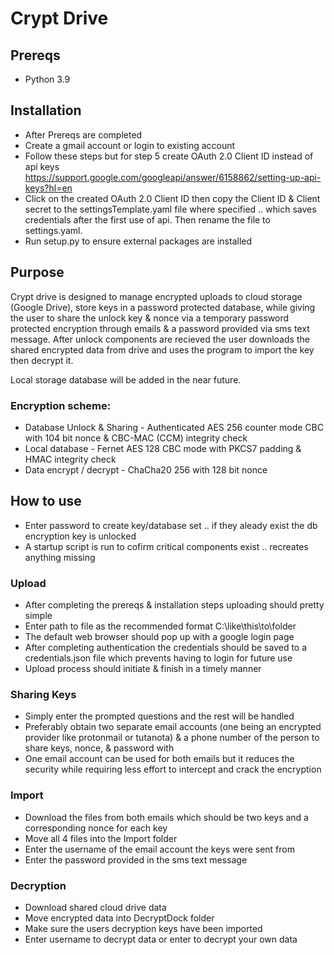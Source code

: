 # Crypt Drive

## Prereqs
- Python 3.9

## Installation
- After Prereqs are completed
- Create a gmail account or login to existing account
- Follow these steps but for step 5 create OAuth 2.0 Client ID instead of api keys https://support.google.com/googleapi/answer/6158862/setting-up-api-keys?hl=en
- Click on the created OAuth 2.0 Client ID then copy the Client ID & Client secret to the settingsTemplate.yaml file where specified .. which saves credentials after the first use of api. Then rename the file to settings.yaml.
- Run setup.py to ensure external packages are installed

## Purpose
Crypt drive is designed to manage encrypted uploads to cloud storage (Google Drive), store keys in a password protected database, while giving the user to share the unlock key & nonce via a temporary password protected encryption through emails & a password provided via sms text message. After unlock components are recieved the user downloads the shared encrypted data from drive and uses the program to import the key then decrypt it.

Local storage database will be added in the near future.

### Encryption scheme:
- Database Unlock & Sharing - Authenticated AES 256 counter mode CBC with 104 bit nonce & CBC-MAC (CCM) integrity check
- Local database - Fernet AES 128 CBC mode with PKCS7 padding & HMAC integrity check
- Data encrypt / decrypt - ChaCha20 256 with 128 bit nonce

## How to use
- Enter password to create key/database set .. if they aleady exist the db encryption key is unlocked
- A startup script is run to cofirm critical components exist .. recreates anything missing

### Upload
- After completing the prereqs & installation steps uploading should pretty simple
- Enter path to file as the recommended format C:\like\this\to\folder
- The default web browser should pop up with a google login page
- After completing authentication the credentials should be saved to a credentials.json file which prevents having to login for future use
- Upload process should initiate & finish in a timely manner

### Sharing Keys
- Simply enter the prompted questions and the rest will be handled
- Preferably obtain two separate email accounts (one being an encrypted provider like protonmail or tutanota) & a phone number of the person to share keys, nonce, & password with
- One email account can be used for both emails but it reduces the security while requiring less effort to intercept and crack the encryption

### Import
- Download the files from both emails which should be two keys and a corresponding nonce for each key
- Move all 4 files into the Import folder
- Enter the username of the email account the keys were sent from
- Enter the password provided in the sms text message

### Decryption
- Download shared cloud drive data
- Move encrypted data into DecryptDock folder
- Make sure the users decryption keys have been imported
- Enter username to decrypt data or enter to decrypt your own data